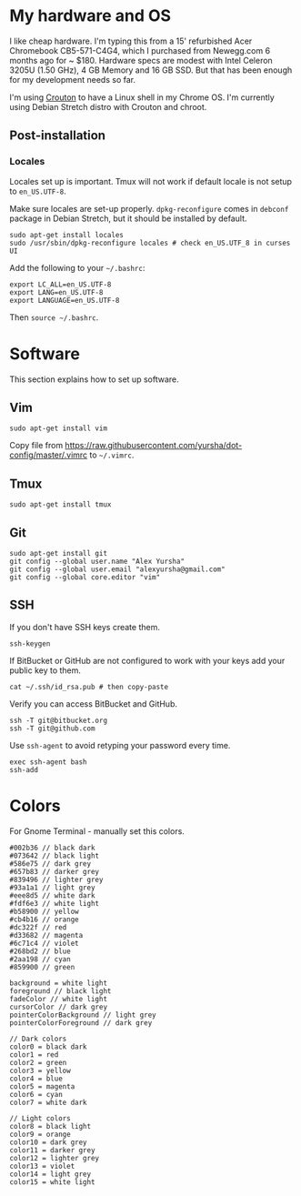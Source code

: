 # My hardware and OS

I like cheap hardware. I'm typing this from a 15' refurbished Acer Chromebook CB5-571-C4G4, which I purchased from Newegg.com 6 months ago for ~ $180. Hardware specs are modest with Intel Celeron 3205U (1.50 GHz), 4 GB Memory and 16 GB SSD. But that has been enough for my development needs so far.

I'm using [Crouton](https://github.com/dnschneid/crouton) to have a Linux shell in my Chrome OS. I'm currently using Debian Stretch distro with Crouton and chroot.

## Post-installation
### Locales
Locales set up is important. Tmux will not work if default locale is not setup to `en_US.UTF-8`.

Make sure locales are set-up properly. `dpkg-reconfigure` comes in `debconf` package in Debian Stretch, but it should be installed by default.
```
sudo apt-get install locales
sudo /usr/sbin/dpkg-reconfigure locales # check en_US.UTF_8 in curses UI
```

Add the following to your `~/.bashrc`:
```
export LC_ALL=en_US.UTF-8
export LANG=en_US.UTF-8
export LANGUAGE=en_US.UTF-8  
```

Then `source ~/.bashrc`.

# Software
This section explains how to set up software.

## Vim
```
sudo apt-get install vim
```

Copy file from https://raw.githubusercontent.com/yursha/dot-config/master/.vimrc to `~/.vimrc`.

## Tmux
```
sudo apt-get install tmux
```

## Git
```
sudo apt-get install git
git config --global user.name "Alex Yursha"
git config --global user.email "alexyursha@gmail.com"
git config --global core.editor "vim"
```

## SSH
If you don't have SSH keys create them.
```
ssh-keygen
```

If BitBucket or GitHub are not configured to work with your keys add your public key to them.
```
cat ~/.ssh/id_rsa.pub # then copy-paste
```

Verify you can access BitBucket and GitHub.
```
ssh -T git@bitbucket.org
ssh -T git@github.com
```

Use `ssh-agent` to avoid retyping your password every time.
```
exec ssh-agent bash
ssh-add
```

# Colors
For Gnome Terminal - manually set this colors.
```
#002b36 // black dark
#073642 // black light
#586e75 // dark grey
#657b83 // darker grey
#839496 // lighter grey
#93a1a1 // light grey
#eee8d5 // white dark
#fdf6e3 // white light
#b58900 // yellow
#cb4b16 // orange
#dc322f // red
#d33682 // magenta
#6c71c4 // violet
#268bd2 // blue
#2aa198 // cyan
#859900 // green

background = white light
foreground // black light
fadeColor // white light
cursorColor // dark grey
pointerColorBackground // light grey
pointerColorForeground // dark grey

// Dark colors
color0 = black dark
color1 = red
color2 = green
color3 = yellow
color4 = blue
color5 = magenta
color6 = cyan
color7 = white dark

// Light colors
color8 = black light
color9 = orange
color10 = dark grey
color11 = darker grey
color12 = lighter grey
color13 = violet
color14 = light grey
color15 = white light
```
